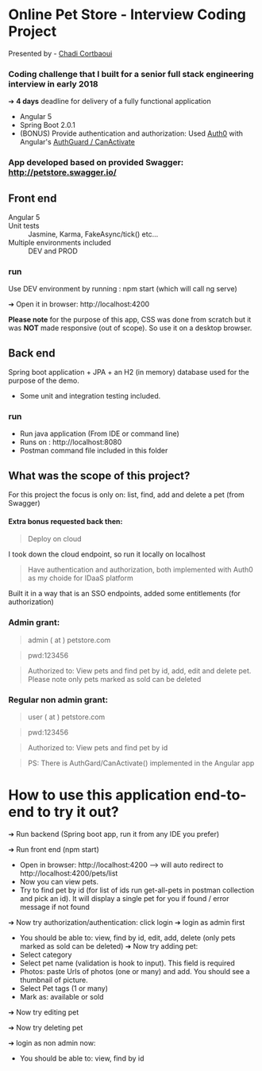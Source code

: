 # Online Pet Store - Interview Coding Project
Presented by - [Chadi Cortbaoui](https://www.linkedin.com/in/chadicortbaoui/)
### Coding challenge that I built for a senior full stack engineering interview in early 2018
➔ **4 days** deadline for delivery of a fully functional application
- Angular 5
- Spring Boot 2.0.1
- (BONUS) Provide authentication and authorization: Used [Auth0](https://auth0.com/) with Angular's [AuthGuard / CanActivate](https://angular.io/api/router/CanActivate)

### App developed based on provided Swagger: http://petstore.swagger.io/

## Front end
<dl>
  <dt>Angular 5</dt>
  
  <dt>Unit tests</dt>
  <dd>Jasmine, Karma, FakeAsync/tick() etc...</dd>

  <dt>Multiple environments included</dt>
  <dd>DEV and PROD</dd>
</dl>

### run
Use DEV environment by running : npm start (which will call ng serve)

➔ Open it in browser: http://localhost:4200

**Please note** for the purpose of this app, CSS was done from scratch but it was **NOT** made responsive (out of scope). So use it on a desktop browser.

## Back end
Spring boot application + JPA + an H2 (in memory) database used for the purpose of the demo.
- Some unit and integration testing included.

### run
- Run java application (From IDE or command line)
- Runs on : http://localhost:8080
- Postman command file included in this folder

## What was the scope of this project?
 For this project the focus is only on: list, find, add and delete a pet (from Swagger)
 
 #### Extra bonus requested back then:
> Deploy on cloud

I took down the cloud endpoint, so run it locally on localhost

> Have authentication and authorization, both implemented with Auth0 as my choide for IDaaS platform

Built it in a way that is an SSO endpoints, added some entitlements (for authorization)

### Admin grant:
> admin ( at ) petstore.com

> pwd:123456

> Authorized to: View pets and find pet by id, add, edit and delete pet. Please note only pets marked as sold can be deleted

### Regular non admin grant:
> user ( at ) petstore.com

> pwd:123456

> Authorized to: View pets and find pet by id

> PS: There is AuthGard/CanActivate() implemented in the Angular app

# How to use this application end-to-end to try it out?
➔ Run backend (Spring boot app, run it from any IDE you prefer)

➔ Run front end (npm start)
- Open in browser: http://localhost:4200 --> will auto redirect to http://localhost:4200/pets/list
- Now you can view pets.
- Try to find pet by id (for list of ids run get-all-pets in postman collection and pick an id). It will display a single pet for you if found / error message if not found

➔ Now try authorization/authentication: click login
➔ login as admin first
- You should be able to: view, find by id, edit, add, delete (only pets marked as sold can be deleted)
➔ Now try adding pet:
- Select category
- Select pet name (validation is hook to input). This field is required
- Photos: paste Urls of photos (one or many) and add. You should see a thumbnail of picture.
- Select Pet tags (1 or many)
- Mark as: available or sold

➔ Now try editing pet

➔ Now try deleting pet

➔ login as non admin now:
- You should be able to: view, find by id
